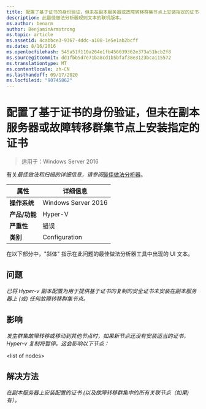 ```yaml
---
title: 配置了基于证书的身份验证，但未在副本服务器或故障转移群集节点上安装指定的证书
description: 此最佳做法分析器规则文本的联机版本。
ms.author: benarm
author: BenjaminArmstrong
ms.topic: article
ms.assetid: 4cabbce3-9367-4ddc-a108-1e5e1ab2bcff
ms.date: 8/16/2016
ms.openlocfilehash: 545a51f110a264e1fb456039362e373a51bcb2f8
ms.sourcegitcommit: dd1fbb5d7e71ba8cd1b5bfaf38e3123bca115572
ms.translationtype: MT
ms.contentlocale: zh-CN
ms.lasthandoff: 09/17/2020
ms.locfileid: "90745862"
---
```

# <a name="certificate-based-authentication-is-configured-but-the-specified-certificate-is-not-installed-on-the-replica-server-or-failover-cluster-nodes"></a>配置了基于证书的身份验证，但未在副本服务器或故障转移群集节点上安装指定的证书

>适用于：Windows Server 2016



有关*最佳做法和扫描的详细信息，请参阅*[最佳做法分析器](https://go.microsoft.com/fwlink/?LinkId=122786)。

|属性|详细信息|
|-|-|
|**操作系统**|Windows Server 2016|
|**产品/功能**|Hyper-V|
|**严重性**|错误|
|**类别**|Configuration|

在以下部分中，"斜体" 指示在此问题的最佳做法分析器工具中出现的 UI 文本。

## <a name="issue"></a>问题

*已将 Hyper-v 副本配置为用于提供基于证书的复制的安全证书未安装在副本服务器上 (或) 任何故障转移群集节点。*

## <a name="impact"></a>影响

*发生群集故障转移或移动到其他节点时，如果新节点还没有安装适当的证书，Hyper-v 复制将暂停。这会影响以下节点：*

\<list of nodes>

## <a name="resolution"></a>解决方法

*在副本服务器上安装配置的证书 (以及故障转移群集中的所有关联节点（如果) 有）。*



